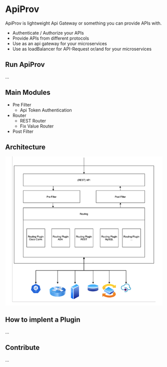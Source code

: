 # ApiProv

ApiProv is lightweight Api Gateway or something you can provide APIs with. 

* Authenticate / Authorize your APIs
* Provide APIs from different protocols
* Use as an api gateway for your microservices
* Use as loadBalancer for API-Request or/and for your microservices

## Run ApiProv
...

## Main Modules
* Pre Filter
  * Api Token Authentication
* Router
  * REST Router
  * Fix Value Router
* Post Filter

## Architecture
![Image of Yaktocat](https://github.com/floriandulzky/ApiProv/blob/master/Documentation/ApiProvArchitecture.png?raw=true)

## How to implent a Plugin
...

## Contribute
...
